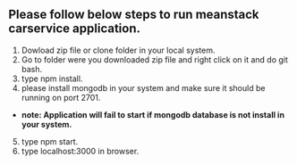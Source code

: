 ## Please follow below steps to run meanstack carservice application.

1) Dowload zip file or clone folder in your local system.
2) Go to folder were you downloaded zip file and right click on it
   and do git bash.
3) type npm install.
4) please install mongodb in your system and make sure it should be 
   running on port 2701.
* **note: Application will fail to start if mongodb database is not install 
		in your system.**
5) type npm start.
6) type localhost:3000 in browser.
